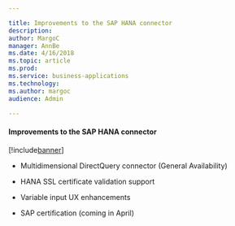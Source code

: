 ```yaml
---

title: Improvements to the SAP HANA connector
description: 
author: MargoC
manager: AnnBe
ms.date: 4/16/2018
ms.topic: article
ms.prod: 
ms.service: business-applications
ms.technology: 
ms.author: margoc
audience: Admin

---
```

#### Improvements to the SAP HANA connector

[!include[banner](../../includes/banner.md)]


-   Multidimensional DirectQuery connector (General Availability)

-   HANA SSL certificate validation support

-   Variable input UX enhancements

-   SAP certification (coming in April)
